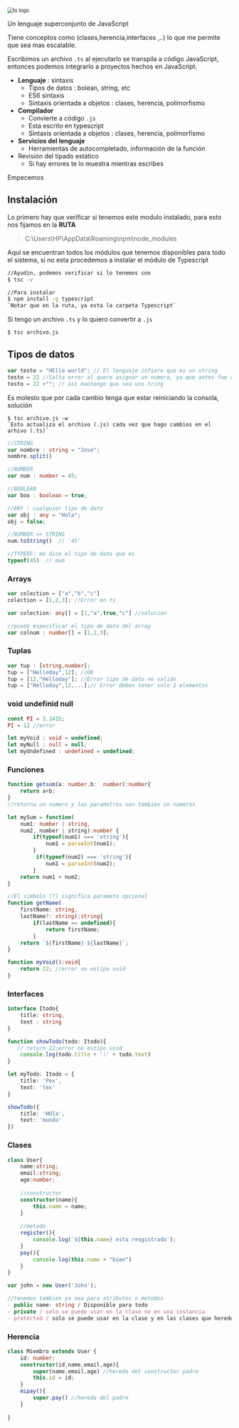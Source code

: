 <img src="C:\Users\HP\Desktop\Mis Apuntes\Typescript\ts logo.png" alt="ts logo" style="zoom:80%;" />



Un lenguaje superconjunto de JavaScript

Tiene conceptos como (clases,herencia,interfaces ,..) lo que me permite que sea mas escalable.

Escribimos un archivo `.ts` al ejecutarlo se transpila a código JavaScript, entonces podemos integrarlo a proyectos hechos en JavaScript.

* **Lenguaje**   :  sintaxis 
	* Tipos de datos :  bolean, string, etc
	* ES6 sintaxis
	* Sintaxis orientada a objetos :  clases, herencia, polimorfismo 
* **Compilador**
  * Convierte a código `.js`
  * Esta escrito en typescript
  * Sintaxis orientada a objetos :  clases, herencia, polimorfismo 
* **Servicios del lenguaje**
  * Herramientas de autocompletado, información de la función
* Revisión del tipado estático
  * Si hay errores te lo muestra mientras escribes 

Empecemos

## Instalación

Lo primero hay que verificar si tenemos este modulo instalado, para esto nos fijamos en la **RUTA**

> C:\Users\HP\AppData\Roaming\npm\node_modules

Aquí se encuentran todos los módulos que tenemos disponibles para todo el sistema, si no esta procedemos a instalar el módulo de Typescript

````sh
//Ayudin, podemos verificar si lo tenemos con
$ tsc -v

//Para instalar
$ npm install -g typescript
`Notar que en la ruta, ya esta la carpeta Typescript`
````

Si tengo un archivo `.ts` y lo quiero convertir a `.js`

````shell
$ tsc archivo.js
````



## Tipos de datos

````typescript
var testo = "HEllo world"; // El lenguaje infiere que es un string
testo = 22 //Salta error al quere asignar un numero, ya que antes fue declarado como string, posible solucion
testo = 22 +""; // asi mantengo que sea uns tring
````

Es molesto que por cada cambio tenga que estar reiniciando la consola, solución

````shell
$ tsc archivo.js -w
`Esto actualiza el archivo (.js) cada vez que hago cambios en el arhivo (.ts)`
````

````typescript
//STRING
var nombre : string = "Jose";
nombre.split()

//NUMBER
var num : number = 45;

//BOOLEAN
var boo : boolean = true;

//ANY : cualquier tipo de dato
var obj : any = "Hola";
obj = false;

//NUMBER => STRING
num.toString()  // '45'

//TYPEOF: me dice el tipo de dato que es
typeof(45)  // mum
````



### Arrays

````typescript
var colection = ["a","b","c"]
colection = [1,2,3]; //Error en ts

var colection: any[] = [1,"a",true,"c"] //solucion

//puedo especificar el tipo de dato del array
var colnum : number[] = [1,2,3];
````



### Tuplas

````typescript
var tup : [string,number];
tup = ["Helloday",12]; //OK
tup = [12,"Helloday"]; //Error tipo de dato no valido
tup = ["Helloday",12,...];// Error deben tener solo 2 elementos
````



### void undefinid null

````typescript
const PI = 3.1415;
PI = 12 //error

let myVoid : void = undefined;
let myNull : null = null;
let myUndefined : undefined = undefined;
````



### Funciones

````typescript
function getsum(a: number,b:  number):number{
	return a+b;
}
//retorna un numero y los parametros son tambien un numeros

let mySum = function(
	num1: number | string,
    num2, number | string):number {
        if(typeof(num1) === 'string'){
            num1 = parseInt(num1);
        }
         if(typeof(num2) === 'string'){
            num1 = parseInt(num2);
        }
    return num1 + num2;
}

//El simbolo (?) significa parameto opcional
function getName(
	firstName: string, 
    lastName?: string):string{
        if(lastName == undefined){
            return firstName;
        }
    return `${firstName} ${lastName}`;
}

function myVoid():void{
    return 22; //error no estipo void
} 
````



### Interfaces

````typescript
interface Itodo{
    title: string,
    text : string
}

function showTodo(todo: Itodo){
   // return 22;error no estipo void
    console.log(todo.title + ':' + todo.text)
}

let myTodo: Itodo = {
    title: 'Pex',
    text: 'tex'
}

showTodo({
    title: 'HOla',
    text: 'mundo'
})
````



### Clases

````typescript
class User{
    name:string;
    email:string;
    age:number;
    
    //constructor
    constructor(name){
        this.name = name;
    }
    
    //metodo
    register(){
        console.log(`${this.name} esta resgistrado`);
    }
    pay(){
        console.log(this.name + "bien")
    }
}

var john = new User('John');

//tenemos tambien ya sea para atributos o metodos
- public name: string / Disponible para todo
- private / solo se puede usar en la clase no en una instancia
- protected / solo se puede usar en la clase y en las clases que hereden de el

````



### Herencia

````typescript
class Miembro extends User {
    id: number;
	constructor(id,name,email,age){
        super(name,email,age) //hereda del constructor padre
        this.id = id;
    }
    mipay(){
        super.pay() //hereda del padre
    }
    
}
````


